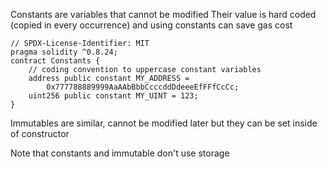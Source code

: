 Constants are variables that cannot be modified
Their value is hard coded (copied in every occurrence) and using constants can save gas cost

```solidity
// SPDX-License-Identifier: MIT 
pragma solidity ^0.8.24; 
contract Constants { 
	// coding convention to uppercase constant variables 
	address public constant MY_ADDRESS = 
		0x777788889999AaAAbBbbCcccddDdeeeEfFFfCcCc; 
	uint256 public constant MY_UINT = 123; 
}
```

Immutables are similar, cannot be modified later but they can be set inside of constructor 

Note that constants and immutable don't use storage